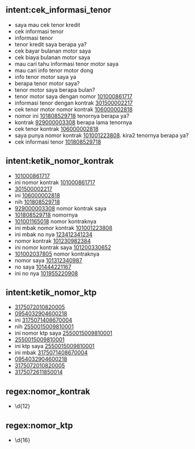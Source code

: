 ## intent:cek_informasi_tenor
- saya mau cek tenor kredit
- cek informasi tenor
- informasi tenor
- tenor kredit saya berapa ya?
- cek bayar bulanan motor saya
- cek biaya bulanan motor saya
- mau cari tahu informasi tenor motor saya
- mau cari info tenor motor dong
- info tenor motor saya ya
- berapa tenor motor saya?
- tenor motor saya berapa bulan?
- tenor motor saya dengan nomor [101000861717](nomor_kontrak)
- informasi tenor dengan kontrak [301500002217](nomor_kontrak)
- cek tenor motor nomor kontrak [106000002818](nomor_kontrak)
- nomor ini [101808529718](nomor_kontrak) tenornya berapa ya?
- kontrak [929000003308](nomor_kontrak) berapa lama tenornya
- cek tenor kontrak [106000002818](nomor_kontrak)
- saya punya nomor kontrak [101001223808](nomor_kontrak). kira2 tenornya berapa ya?
- cek informasi tenor [101808529718](nomor_kontrak)

## intent:ketik_nomor_kontrak
- [101000861717](nomor_kontrak)
- ini nomor kontrak [101000861717](nomor_kontrak)
- [301500002217](nomor_kontrak)
- ini [106000002818](nomor_kontrak)
- nih [101808529718](nomor_kontrak)
- [929000003308](nomor_kontrak) nomor kontrak saya
- [101808529718](nomor_kontrak) nomornya
- [101001165018](nomor_kontrak) nomor kontraknya
- ini mbak nomor kontrak [101001223808](nomor_kontrak)
- ini mbak no nya [123412341234](nomor_kontrak)
- nomor kontrak [101230982384](nomor_kontrak)
- ini nomor kontrak saya [101200330652](nomor_kontrak)
- [101002037805](nomor_kontrak) nomor kontraknya
- nomor saya [101312340987](nomor_kontrak)
- no saya [101444221167](nomor_kontrak)
- ini no nya [101955220908](nomor_kontrak)

## intent:ketik_nomor_ktp
- [3175072010820005](nomor_ktp)
- [0954032904600218](nomor_ktp)
- ini [3175071408670004](nomor_ktp)
- nih [2550015009810001](nomor_ktp)
- ini nomor ktp saya [2550015009810001](nomor_ktp)
- [2550015009810001](nomor_ktp)
- ini ktp saya [2550015009810001](nomor_ktp)
- ini mbak [3175071408670004](nomor_ktp)
- [0954032904600218](nomor_ktp)
- [3175072010820005](nomor_ktp)
- [3175072611850014](nomor_ktp)

## regex:nomor_kontrak
- \d{12}

## regex:nomor_ktp
- \d{16}